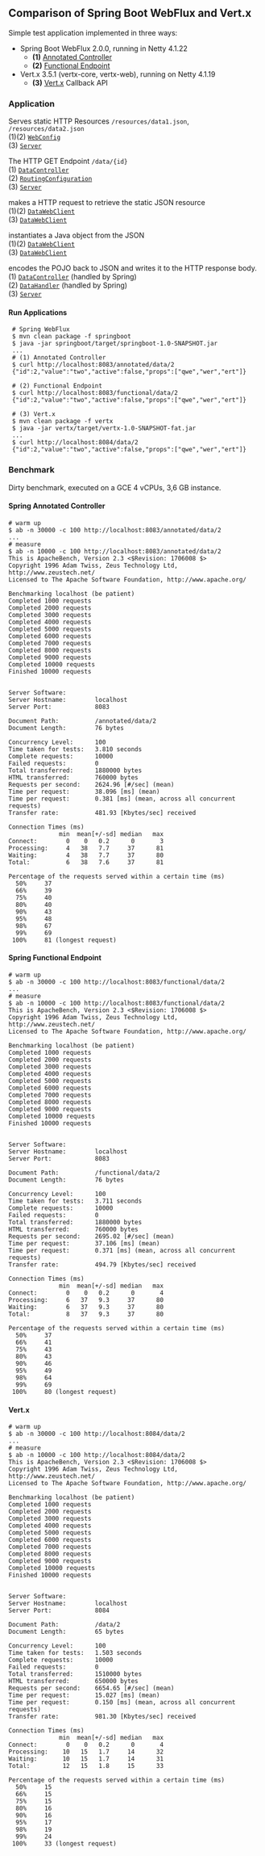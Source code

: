 ## Comparison of Spring Boot WebFlux and Vert.x

Simple test application implemented in three ways:

* Spring Boot WebFlux 2.0.0, running in Netty 4.1.22
  * **(1)** [Annotated Controller](https://docs.spring.io/spring/docs/current/spring-framework-reference/web-reactive.html#webflux-controller)
  * **(2)** [Functional Endpoint](https://docs.spring.io/spring/docs/current/spring-framework-reference/web-reactive.html#webflux-fn)
* Vert.x 3.5.1 (vertx-core, vertx-web), running on Netty 4.1.19
  * **(3)** [Vert.x](https://vertx.io/docs) Callback API

### Application

Serves static HTTP Resources `/resources/data1.json`, `/resources/data2.json`  
(1)(2) [`WebConfig`](https://github.com/bschev/reactive-springboot-vertx-comparison/blob/39aa6bb3eb1af28367593030325bd3c09e8e65d5/springboot/src/main/java/com/bschev/reactive/WebConfig.java#L14-L15)  
(3) [`Server`](https://github.com/bschev/reactive-springboot-vertx-comparison/blob/39aa6bb3eb1af28367593030325bd3c09e8e65d5/vertx/src/main/java/com/bschev/reactive/Server.java#L32) 

The HTTP GET Endpoint `/data/{id}`  
(1) [`DataController`](https://github.com/bschev/reactive-springboot-vertx-comparison/blob/39aa6bb3eb1af28367593030325bd3c09e8e65d5/springboot/src/main/java/com/bschev/reactive/annotated/DataController.java#L25)  
(2) [`RoutingConfiguration`](https://github.com/bschev/reactive-springboot-vertx-comparison/blob/39aa6bb3eb1af28367593030325bd3c09e8e65d5/springboot/src/main/java/com/bschev/reactive/functional/RoutingConfiguration.java#L17)  
(3) [`Server`](https://github.com/bschev/reactive-springboot-vertx-comparison/blob/39aa6bb3eb1af28367593030325bd3c09e8e65d5/vertx/src/main/java/com/bschev/reactive/Server.java#L34) 

makes a HTTP request to retrieve the static JSON resource  
(1)(2) [`DataWebClient`](https://github.com/bschev/reactive-springboot-vertx-comparison/blob/39aa6bb3eb1af28367593030325bd3c09e8e65d5/springboot/src/main/java/com/bschev/reactive/DataWebClient.java#L23-L26)  
(3) [`DataWebClient`](https://github.com/bschev/reactive-springboot-vertx-comparison/blob/39aa6bb3eb1af28367593030325bd3c09e8e65d5/vertx/src/main/java/com/bschev/reactive/DataWebClient.java#L23) 

instantiates a Java object from the JSON  
(1)(2) [`DataWebClient`](https://github.com/bschev/reactive-springboot-vertx-comparison/blob/39aa6bb3eb1af28367593030325bd3c09e8e65d5/springboot/src/main/java/com/bschev/reactive/DataWebClient.java#L29)  
(3) [`DataWebClient`](https://github.com/bschev/reactive-springboot-vertx-comparison/blob/39aa6bb3eb1af28367593030325bd3c09e8e65d5/vertx/src/main/java/com/bschev/reactive/DataWebClient.java#L27)

encodes the POJO back to JSON and writes it to the HTTP response body.  
(1) [`DataController`](https://github.com/bschev/reactive-springboot-vertx-comparison/blob/39aa6bb3eb1af28367593030325bd3c09e8e65d5/springboot/src/main/java/com/bschev/reactive/annotated/DataController.java#L26) (handled by Spring)  
(2) [`DataHandler`](https://github.com/bschev/reactive-springboot-vertx-comparison/blob/39aa6bb3eb1af28367593030325bd3c09e8e65d5/springboot/src/main/java/com/bschev/reactive/functional/DataHandler.java#L33) (handled by Spring)  
(3) [`Server`](https://github.com/bschev/reactive-springboot-vertx-comparison/blob/39aa6bb3eb1af28367593030325bd3c09e8e65d5/vertx/src/main/java/com/bschev/reactive/Server.java#L57)
 
#### Run Applications

```
 # Spring WebFlux 
 $ mvn clean package -f springboot
 $ java -jar springboot/target/springboot-1.0-SNAPSHOT.jar
 ...
 # (1) Annotated Controller
 $ curl http://localhost:8083/annotated/data/2
 {"id":2,"value":"two","active":false,"props":["qwe","wer","ert"]}
 
 # (2) Functional Endpoint
 $ curl http://localhost:8083/functional/data/2
 {"id":2,"value":"two","active":false,"props":["qwe","wer","ert"]}
 
 # (3) Vert.x
 $ mvn clean package -f vertx
 $ java -jar vertx/target/vertx-1.0-SNAPSHOT-fat.jar
 ...
 $ curl http://localhost:8084/data/2
 {"id":2,"value":"two","active":false,"props":["qwe","wer","ert"]}
```
 
 
### Benchmark

Dirty benchmark, executed on a GCE 4 vCPUs, 3,6 GB instance.

#### Spring Annotated Controller

```
# warm up
$ ab -n 30000 -c 100 http://localhost:8083/annotated/data/2
...
# measure
$ ab -n 10000 -c 100 http://localhost:8083/annotated/data/2
This is ApacheBench, Version 2.3 <$Revision: 1706008 $>
Copyright 1996 Adam Twiss, Zeus Technology Ltd, http://www.zeustech.net/
Licensed to The Apache Software Foundation, http://www.apache.org/

Benchmarking localhost (be patient)
Completed 1000 requests
Completed 2000 requests
Completed 3000 requests
Completed 4000 requests
Completed 5000 requests
Completed 6000 requests
Completed 7000 requests
Completed 8000 requests
Completed 9000 requests
Completed 10000 requests
Finished 10000 requests


Server Software:        
Server Hostname:        localhost
Server Port:            8083

Document Path:          /annotated/data/2
Document Length:        76 bytes

Concurrency Level:      100
Time taken for tests:   3.810 seconds
Complete requests:      10000
Failed requests:        0
Total transferred:      1880000 bytes
HTML transferred:       760000 bytes
Requests per second:    2624.96 [#/sec] (mean)
Time per request:       38.096 [ms] (mean)
Time per request:       0.381 [ms] (mean, across all concurrent requests)
Transfer rate:          481.93 [Kbytes/sec] received

Connection Times (ms)
              min  mean[+/-sd] median   max
Connect:        0    0   0.2      0       3
Processing:     4   38   7.7     37      81
Waiting:        4   38   7.7     37      80
Total:          6   38   7.6     37      81

Percentage of the requests served within a certain time (ms)
  50%     37
  66%     39
  75%     40
  80%     40
  90%     43
  95%     48
  98%     67
  99%     69
 100%     81 (longest request)
```

#### Spring Functional Endpoint

```
# warm up
$ ab -n 30000 -c 100 http://localhost:8083/functional/data/2
...
# measure
$ ab -n 10000 -c 100 http://localhost:8083/functional/data/2
This is ApacheBench, Version 2.3 <$Revision: 1706008 $>
Copyright 1996 Adam Twiss, Zeus Technology Ltd, http://www.zeustech.net/
Licensed to The Apache Software Foundation, http://www.apache.org/

Benchmarking localhost (be patient)
Completed 1000 requests
Completed 2000 requests
Completed 3000 requests
Completed 4000 requests
Completed 5000 requests
Completed 6000 requests
Completed 7000 requests
Completed 8000 requests
Completed 9000 requests
Completed 10000 requests
Finished 10000 requests


Server Software:        
Server Hostname:        localhost
Server Port:            8083

Document Path:          /functional/data/2
Document Length:        76 bytes

Concurrency Level:      100
Time taken for tests:   3.711 seconds
Complete requests:      10000
Failed requests:        0
Total transferred:      1880000 bytes
HTML transferred:       760000 bytes
Requests per second:    2695.02 [#/sec] (mean)
Time per request:       37.106 [ms] (mean)
Time per request:       0.371 [ms] (mean, across all concurrent requests)
Transfer rate:          494.79 [Kbytes/sec] received

Connection Times (ms)
              min  mean[+/-sd] median   max
Connect:        0    0   0.2      0       4
Processing:     6   37   9.3     37      80
Waiting:        6   37   9.3     37      80
Total:          8   37   9.3     37      80

Percentage of the requests served within a certain time (ms)
  50%     37
  66%     41
  75%     43
  80%     43
  90%     46
  95%     49
  98%     64
  99%     69
 100%     80 (longest request)
```

#### Vert.x

```
# warm up
$ ab -n 30000 -c 100 http://localhost:8084/data/2
...
# measure
$ ab -n 10000 -c 100 http://localhost:8084/data/2
This is ApacheBench, Version 2.3 <$Revision: 1706008 $>
Copyright 1996 Adam Twiss, Zeus Technology Ltd, http://www.zeustech.net/
Licensed to The Apache Software Foundation, http://www.apache.org/

Benchmarking localhost (be patient)
Completed 1000 requests
Completed 2000 requests
Completed 3000 requests
Completed 4000 requests
Completed 5000 requests
Completed 6000 requests
Completed 7000 requests
Completed 8000 requests
Completed 9000 requests
Completed 10000 requests
Finished 10000 requests


Server Software:        
Server Hostname:        localhost
Server Port:            8084

Document Path:          /data/2
Document Length:        65 bytes

Concurrency Level:      100
Time taken for tests:   1.503 seconds
Complete requests:      10000
Failed requests:        0
Total transferred:      1510000 bytes
HTML transferred:       650000 bytes
Requests per second:    6654.65 [#/sec] (mean)
Time per request:       15.027 [ms] (mean)
Time per request:       0.150 [ms] (mean, across all concurrent requests)
Transfer rate:          981.30 [Kbytes/sec] received

Connection Times (ms)
              min  mean[+/-sd] median   max
Connect:        0    0   0.2      0       4
Processing:    10   15   1.7     14      32
Waiting:       10   15   1.7     14      31
Total:         12   15   1.8     15      33

Percentage of the requests served within a certain time (ms)
  50%     15
  66%     15
  75%     15
  80%     16
  90%     16
  95%     17
  98%     19
  99%     24
 100%     33 (longest request)
```
